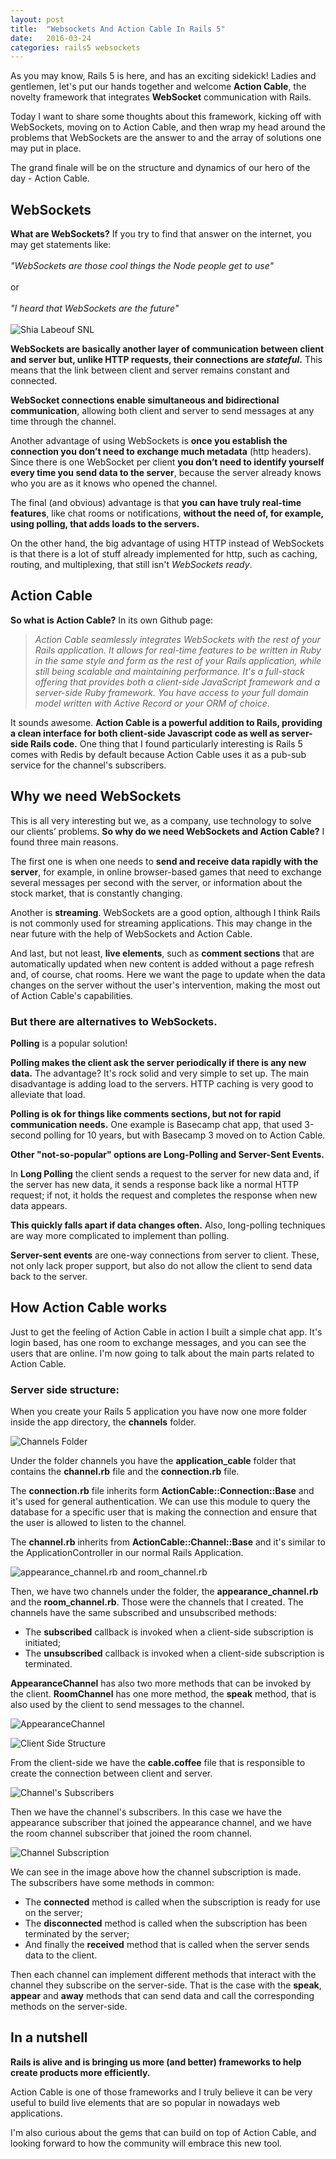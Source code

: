 ```yaml
---
layout: post
title:  "Websockets And Action Cable In Rails 5"
date:   2016-03-24
categories: rails5 websockets
---
```

As you may know, Rails 5 is here, and has an exciting sidekick! Ladies and gentlemen, let's put our hands together and welcome **Action Cable**, the novelty framework that integrates **WebSocket** communication with Rails.

Today I want to share some thoughts about this framework, kicking off with WebSockets, moving on to Action Cable, and then wrap my head around the problems that WebSockets are the answer to and the array of solutions one may put in place.

The grand finale will be on the structure and dynamics of our hero of the day - Action Cable.

## WebSockets

**What are WebSockets?** If you try to find that answer on the internet, you may get statements like:
\
\
_"WebSockets are those cool things the Node people get to use"_
\
\
or
\
\
_"I heard that WebSockets are the future"_
\
\
![Shia Labeouf SNL](/images/rails5-websockets/gifmachine-2.gif)

**WebSockets are basically another layer of communication between client and server but, unlike HTTP requests, their connections are _stateful_.** This means that the link between client and server remains constant and connected.

**WebSocket connections enable simultaneous and bidirectional communication**, allowing both client and server to send messages at any time through the channel.

Another advantage of using WebSockets is **once you establish the connection you don’t need to exchange much metadata** (http headers). Since there is one WebSocket per client **you don’t need to identify yourself every time you send data to the server**, because the server already knows who you are as it knows who opened the channel.

The final (and obvious) advantage is that **you can have truly real-time features**, like chat rooms or notifications, **without the need of, for example, using polling, that adds loads to the servers.**

On the other hand, the big advantage of using HTTP instead of WebSockets is that there is a lot of stuff already implemented for http, such as caching, routing, and multiplexing, that still isn't _WebSockets ready_.

## Action Cable

**So what is Action Cable?** In its own Github page:

> _Action Cable seamlessly integrates WebSockets with the rest of your Rails application. It allows for real-time features to be written in Ruby in the same style and form as the rest of your Rails application, while still being scalable and maintaining performance. It's a full-stack offering that provides both a client-side JavaScript framework and a server-side Ruby framework. You have access to your full domain model written with Active Record or your ORM of choice._

It sounds awesome. **Action Cable is a powerful addition to Rails, providing a clean interface for both client-side Javascript code as well as server-side Rails code.** One thing that I found particularly interesting is Rails 5 comes with Redis by default because Action Cable uses it as a pub-sub service for the channel's subscribers.

## Why we need WebSockets

This is all very interesting but we, as a company, use technology to solve our clients’ problems. **So why do we need WebSockets and Action Cable?** I found three main reasons.

The first one is when one needs to **send and receive data rapidly with the server**, for example, in online browser-based games that need to exchange several messages per second with the server, or information about the stock market, that is constantly changing.

Another is **streaming**. WebSockets are a good option, although I think Rails is not commonly used for streaming applications. This may change in the near future with the help of WebSockets and Action Cable.

And last, but not least, **live elements**, such as **comment sections** that are automatically updated when new content is added without a page refresh and, of course, chat rooms. Here we want the page to update when the data changes on the server without the user's intervention, making the most out of Action Cable's capabilities.

### But there are alternatives to WebSockets.

**Polling** is a popular solution!

**Polling makes the client ask the server periodically if there is any new data.** The advantage? It's rock solid and very simple to set up. The main disadvantage is adding load to the servers. HTTP caching is very good to alleviate that load.

**Polling is ok for things like comments sections, but not for rapid communication needs.** One example is Basecamp chat app, that used 3-second polling for 10 years, but with Basecamp 3 moved on to Action Cable.

**Other "not-so-popular" options are Long-Polling and Server-Sent Events.**

In **Long Polling** the client sends a request to the server for new data and, if the server has new data, it sends a response back like a normal HTTP request; if not, it holds the request and completes the response when new data appears.

**This quickly falls apart if data changes often.** Also, long-polling techniques are way more complicated to implement than polling.

**Server-sent events** are one-way connections from server to client. These, not only lack proper support, but also do not allow the client to send data back to the server.

## How Action Cable works

Just to get the feeling of Action Cable in action I built a simple chat app. It's login based, has one room to exchange messages, and you can see the users that are online. I'm now going to talk about the main parts related to Action Cable.

### Server side structure:

When you create your Rails 5 application you have now one more folder inside the app directory, the **channels** folder.

![Channels Folder](/images/rails5-websockets/channels-folder.png)

Under the folder channels you have the **application_cable** folder that contains the **channel.rb** file and the **connection.rb** file.

The **connection.rb** file inherits form **ActionCable::Connection::Base** and it's used for general authentication. We can use this module to query the database for a specific user that is making the connection and ensure that the user is allowed to listen to the channel.

The **channel.rb** inherits from **ActionCable::Channel::Base** and it's similar to the ApplicationController in our normal Rails Application.

![appearance_channel.rb and room_channel.rb](/images/rails5-websockets/appearance-and-room-channel.png)

Then, we have two channels under the folder, the **appearance_channel.rb** and the **room_channel.rb**. Those were the channels that I created. The channels have the same subscribed and unsubscribed methods:

* The **subscribed** callback is invoked when a client-side subscription is initiated;
* The **unsubscribed** callback is invoked when a client-side subscription is terminated.

**AppearanceChannel** has also two more methods that can be invoked by the client. **RoomChannel** has one more method, the **speak** method, that is also used by the client to send messages to the channel.

![AppearanceChannel](/images/rails5-websockets/appearance-channel.png)

![Client Side Structure](/images/rails5-websockets/client-side-structure.png)

From the client-side we have the **cable.coffee** file that is responsible to create the connection between client and server.

![Channel's Subscribers](/images/rails5-websockets/channels-subscribers.png)

Then we have the channel's subscribers. In this case we have the appearance subscriber that joined the appearance channel, and we have the room channel subscriber that joined the room channel.

![Channel Subscription](/images/rails5-websockets/channel-subscription.png)

We can see in the image above how the channel subscription is made.  
The subscribers have some methods in common:

* The **connected** method is called when the subscription is ready for use on the server;
* The **disconnected** method is called when the subscription has been terminated by the server;
* And finally the **received** method that is called when the server sends data to the client.

Then each channel can implement different methods that interact with the channel they subscribe on the server-side. That is the case with the **speak**, **appear** and **away** methods that can send data and call the corresponding methods on the server-side.

## In a nutshell

**Rails is alive and is bringing us more (and better) frameworks to help create products more efficiently.**

Action Cable is one of those frameworks and I truly believe it can be very useful to build live elements that are so popular in nowadays web applications.

I'm also curious about the gems that can build on top of Action Cable, and looking forward to how the community will embrace this new tool.

